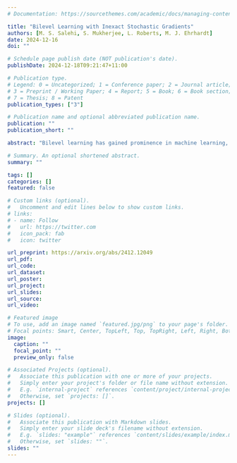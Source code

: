 ```yaml
---
# Documentation: https://sourcethemes.com/academic/docs/managing-content/

title: "Bilevel Learning with Inexact Stochastic Gradients"
authors: [M. S. Salehi, S. Mukherjee, L. Roberts, M. J. Ehrhardt]
date: 2024-12-16
doi: ""

# Schedule page publish date (NOT publication's date).
publishDate: 2024-12-18T09:21:47+11:00

# Publication type.
# Legend: 0 = Uncategorized; 1 = Conference paper; 2 = Journal article;
# 3 = Preprint / Working Paper; 4 = Report; 5 = Book; 6 = Book section;
# 7 = Thesis; 8 = Patent
publication_types: ["3"]

# Publication name and optional abbreviated publication name.
publication: ""
publication_short: ""

abstract: "Bilevel learning has gained prominence in machine learning, inverse problems, and imaging applications, including hyperparameter optimization, learning data-adaptive regularizers, and optimizing forward operators. The large-scale nature of these problems has led to the development of inexact and computationally efficient methods. Existing adaptive methods predominantly rely on deterministic formulations, while stochastic approaches often adopt a doubly-stochastic framework with impractical variance assumptions, enforces a fixed number of lower-level iterations, and requires extensive tuning. In this work, we focus on bilevel learning with strongly convex lower-level problems and a nonconvex sum-of-functions in the upper-level. Stochasticity arises from data sampling in the upper-level which leads to inexact stochastic hypergradients. We establish their connection to state-of-the-art stochastic optimization theory for nonconvex objectives. Furthermore, we prove the convergence of inexact stochastic bilevel optimization under mild assumptions. Our empirical results highlight significant speed-ups and improved generalization in imaging tasks such as image denoising and deblurring in comparison with adaptive deterministic bilevel methods."

# Summary. An optional shortened abstract.
summary: ""

tags: []
categories: []
featured: false

# Custom links (optional).
#   Uncomment and edit lines below to show custom links.
# links:
# - name: Follow
#   url: https://twitter.com
#   icon_pack: fab
#   icon: twitter

url_preprint: https://arxiv.org/abs/2412.12049
url_pdf:
url_code:
url_dataset:
url_poster:
url_project:
url_slides:
url_source:
url_video:

# Featured image
# To use, add an image named `featured.jpg/png` to your page's folder. 
# Focal points: Smart, Center, TopLeft, Top, TopRight, Left, Right, BottomLeft, Bottom, BottomRight.
image:
  caption: ""
  focal_point: ""
  preview_only: false

# Associated Projects (optional).
#   Associate this publication with one or more of your projects.
#   Simply enter your project's folder or file name without extension.
#   E.g. `internal-project` references `content/project/internal-project/index.md`.
#   Otherwise, set `projects: []`.
projects: []

# Slides (optional).
#   Associate this publication with Markdown slides.
#   Simply enter your slide deck's filename without extension.
#   E.g. `slides: "example"` references `content/slides/example/index.md`.
#   Otherwise, set `slides: ""`.
slides: ""
---
```

